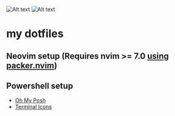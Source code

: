 ![Alt text](./images/screenshot1.jpg)
![Alt text](./images/screenshot2.jpg)

# my dotfiles

## Neovim setup (Requires nvim >= 7.0 [using packer.nvim](https://github.com/wbthomason/packer.nvim))

## Powershell setup
   - [Oh My Posh](https://ohmyposh.dev/) 
   - [Terminal Icons](https://github.com/devblackops/Terminal-Icons)
